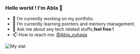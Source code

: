### Hello world ! I'm Abla 👋

- 🔭 I’m currently working on my portfolio.
- 🌱 I’m currently learning pointers and memory management.
- 💬 Ask me about any tech related stuffs,**feel free !**
- 📫 How to reach me: [@Abla_ouhaga](https://www.linkedin.com/in/abla-ouhaga-74aa59188/)

![My stat](https://github-readme-stats.vercel.app/api?username=Abla-ouh&&show_icons=true&title_color=9ED9CCFF&icon_color=F3DB74FF&text_color=&bg_color=EF6079FF)
